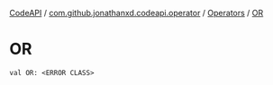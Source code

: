 [CodeAPI](../../index.md) / [com.github.jonathanxd.codeapi.operator](../index.md) / [Operators](index.md) / [OR](.)

# OR

`val OR: <ERROR CLASS>`